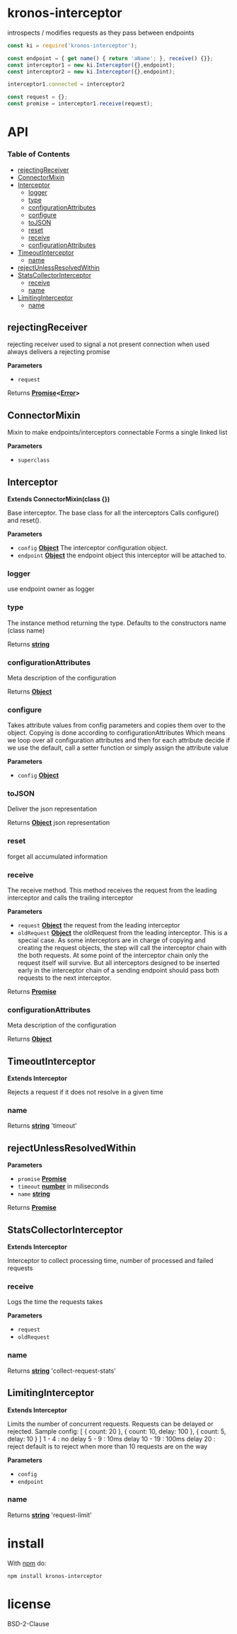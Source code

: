 
# kronos-interceptor

introspects / modifies requests as they pass between endpoints

<!-- skip-example -->

```javascript
const ki = require('kronos-interceptor');

const endpoint = { get name() { return 'aName'; }, receive() {}};
const interceptor1 = new ki.Interceptor({},endpoint);
const interceptor2 = new ki.Interceptor({},endpoint);

interceptor1.connected = interceptor2

const request = {};
const promise = interceptor1.receive(request);
```

# API

<!-- Generated by documentation.js. Update this documentation by updating the source code. -->

### Table of Contents

-   [rejectingReceiver](#rejectingreceiver)
-   [ConnectorMixin](#connectormixin)
-   [Interceptor](#interceptor)
    -   [logger](#logger)
    -   [type](#type)
    -   [configurationAttributes](#configurationattributes)
    -   [configure](#configure)
    -   [toJSON](#tojson)
    -   [reset](#reset)
    -   [receive](#receive)
    -   [configurationAttributes](#configurationattributes-1)
-   [TimeoutInterceptor](#timeoutinterceptor)
    -   [name](#name)
-   [rejectUnlessResolvedWithin](#rejectunlessresolvedwithin)
-   [StatsCollectorInterceptor](#statscollectorinterceptor)
    -   [receive](#receive-1)
    -   [name](#name-1)
-   [LimitingInterceptor](#limitinginterceptor)
    -   [name](#name-2)

## rejectingReceiver

rejecting receiver used to signal a not present connection
when used always delivers a rejecting promise

**Parameters**

-   `request`  

Returns **[Promise](https://developer.mozilla.org/docs/Web/JavaScript/Reference/Global_Objects/Promise)&lt;[Error](https://developer.mozilla.org/docs/Web/JavaScript/Reference/Global_Objects/Error)>** 

## ConnectorMixin

Mixin to make endpoints/interceptors connectable
Forms a single linked list

**Parameters**

-   `superclass`  

## Interceptor

**Extends ConnectorMixin(class {})**

Base interceptor. The base class for all the interceptors
Calls configure() and reset().

**Parameters**

-   `config` **[Object](https://developer.mozilla.org/docs/Web/JavaScript/Reference/Global_Objects/Object)** The interceptor configuration object.
-   `endpoint` **[Object](https://developer.mozilla.org/docs/Web/JavaScript/Reference/Global_Objects/Object)** the endpoint object this interceptor will be attached to.

### logger

use endpoint owner as logger

### type

The instance method returning the type.
Defaults to the constructors name (class name)

Returns **[string](https://developer.mozilla.org/docs/Web/JavaScript/Reference/Global_Objects/String)** 

### configurationAttributes

Meta description of the configuration

Returns **[Object](https://developer.mozilla.org/docs/Web/JavaScript/Reference/Global_Objects/Object)** 

### configure

Takes attribute values from config parameters
and copies them over to the object.
Copying is done according to configurationAttributes
Which means we loop over all configuration attributes
and then for each attribute decide if we use the default, call a setter function
or simply assign the attribute value

**Parameters**

-   `config` **[Object](https://developer.mozilla.org/docs/Web/JavaScript/Reference/Global_Objects/Object)** 

### toJSON

Deliver the json representation

Returns **[Object](https://developer.mozilla.org/docs/Web/JavaScript/Reference/Global_Objects/Object)** json representation

### reset

forget all accumulated information

### receive

The receive method. This method receives the request from the leading interceptor and calls the
trailing interceptor

**Parameters**

-   `request` **[Object](https://developer.mozilla.org/docs/Web/JavaScript/Reference/Global_Objects/Object)** the request from the leading interceptor
-   `oldRequest` **[Object](https://developer.mozilla.org/docs/Web/JavaScript/Reference/Global_Objects/Object)** the oldRequest from the leading interceptor.
           This is a special case. As some interceptors are in charge of copying and creating the
           request objects, the step will call the interceptor chain with the both requests.
           At some point of the interceptor chain only the request itself will survive.
           But all interceptors designed to be inserted early in the interceptor chain of a sending
           endpoint should pass both requests to the next interceptor.

Returns **[Promise](https://developer.mozilla.org/docs/Web/JavaScript/Reference/Global_Objects/Promise)** 

### configurationAttributes

Meta description of the configuration

Returns **[Object](https://developer.mozilla.org/docs/Web/JavaScript/Reference/Global_Objects/Object)** 

## TimeoutInterceptor

**Extends Interceptor**

Rejects a request if it does not resolve in a given time

### name

Returns **[string](https://developer.mozilla.org/docs/Web/JavaScript/Reference/Global_Objects/String)** 'timeout'

## rejectUnlessResolvedWithin

**Parameters**

-   `promise` **[Promise](https://developer.mozilla.org/docs/Web/JavaScript/Reference/Global_Objects/Promise)** 
-   `timeout` **[number](https://developer.mozilla.org/docs/Web/JavaScript/Reference/Global_Objects/Number)** in miliseconds
-   `name` **[string](https://developer.mozilla.org/docs/Web/JavaScript/Reference/Global_Objects/String)** 

Returns **[Promise](https://developer.mozilla.org/docs/Web/JavaScript/Reference/Global_Objects/Promise)** 

## StatsCollectorInterceptor

**Extends Interceptor**

Interceptor to collect processing time, number of processed and
failed requests

### receive

Logs the time the requests takes

**Parameters**

-   `request`  
-   `oldRequest`  

### name

Returns **[string](https://developer.mozilla.org/docs/Web/JavaScript/Reference/Global_Objects/String)** 'collect-request-stats'

## LimitingInterceptor

**Extends Interceptor**

Limits the number of concurrent requests.
Requests can be delayed or rejected.
Sample config:
[
 { count: 20 },
 { count: 10, delay:  100 },
 { count:  5, delay:   10 }
]
 1 -  4 : no delay
 5 -  9 : 10ms delay
10 - 19 : 100ms delay
20      : reject
default is to reject when more than 10 requests are on the way

**Parameters**

-   `config`  
-   `endpoint`  

### name

Returns **[string](https://developer.mozilla.org/docs/Web/JavaScript/Reference/Global_Objects/String)** 'request-limit'

# install

With [npm](http://npmjs.org) do:

```shell
npm install kronos-interceptor
```

# license

BSD-2-Clause
